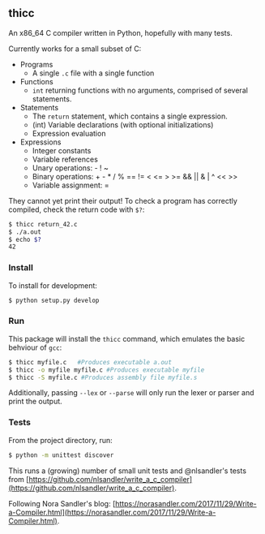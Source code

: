 ## thicc ##

An x86_64 C compiler written in Python, hopefully with many tests.

Currently works for a small subset of C: 
* Programs
    - A single `.c` file with a single function
* Functions
    - `int` returning functions with no arguments, comprised of several statements.
* Statements
    - The `return` statement, which contains a single expression.
    - (int) Variable declarations (with optional initializations)
    - Expression evaluation
* Expressions
    - Integer constants
    - Variable references
    - Unary operations: - ! ~
    - Binary operations: + - * / % == != < <= > >= && || & | ^ << >>
    - Variable assignment: =

They cannot yet print their output!  To check a program has correctly compiled, check the return code with `$?`:
```bash
$ thicc return_42.c
$ ./a.out
$ echo $?
42
```

### Install

To install for development:
```bash
$ python setup.py develop
```

### Run

This package will install the `thicc` command, which emulates the basic behviour of `gcc`:
```bash
$ thicc myfile.c   #Produces executable a.out
$ thicc -o myfile myfile.c #Produces executable myfile
$ thicc -S myfile.c #Produces assembly file myfile.s
```
Additionally, passing `--lex` or `--parse` will only run the lexer or parser and print the output.



### Tests

From the project directory, run:
```bash
$ python -m unittest discover
```
This runs a (growing) number of small unit tests and @nlsandler's tests from [https://github.com/nlsandler/write_a_c_compiler](https://github.com/nlsandler/write_a_c_compiler).

Following Nora Sandler's blog: [https://norasandler.com/2017/11/29/Write-a-Compiler.html](https://norasandler.com/2017/11/29/Write-a-Compiler.html).

